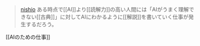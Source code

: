 
> [nishio](https://twitter.com/nishio/status/1643061778111418373) ある時点で[[AI]]より[[読解力]]の高い人間には「AIがうまく理解できない[[古典]]」に対してAIにわかるように[[解説]]を書いていく仕事が発生するだろう。

[[AIのための仕事]]
